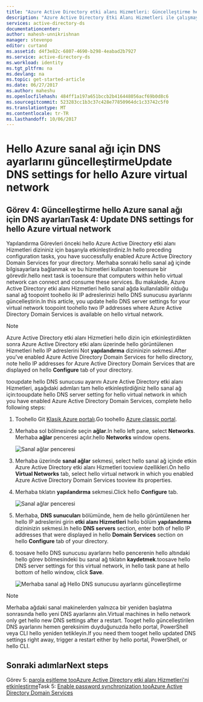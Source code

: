 ```yaml
---
title: "Azure Active Directory etki alanı Hizmetleri: Güncelleştirme hello Azure sanal ağı için DNS ayarlarını | Microsoft Docs"
description: "Azure Active Directory Etki Alanı Hizmetleri ile çalışmaya başlama"
services: active-directory-ds
documentationcenter: 
author: mahesh-unnikrishnan
manager: stevenpo
editor: curtand
ms.assetid: d4f3e82c-6807-4690-b298-4eabad2b7927
ms.service: active-directory-ds
ms.workload: identity
ms.tgt_pltfrm: na
ms.devlang: na
ms.topic: get-started-article
ms.date: 06/27/2017
ms.author: maheshu
ms.openlocfilehash: 484ff1a197a651bccb2b416448056acf69b0d8c6
ms.sourcegitcommit: 523283cc1b3c37c428e77850964dc1c33742c5f0
ms.translationtype: MT
ms.contentlocale: tr-TR
ms.lasthandoff: 10/06/2017
---
```

# <a name="update-dns-settings-for-hello-azure-virtual-network"></a><span data-ttu-id="37e73-103">Hello Azure sanal ağı için DNS ayarlarını güncelleştirme</span><span class="sxs-lookup"><span data-stu-id="37e73-103">Update DNS settings for hello Azure virtual network</span></span>
## <a name="task-4-update-dns-settings-for-hello-azure-virtual-network"></a><span data-ttu-id="37e73-104">Görev 4: Güncelleştirme hello Azure sanal ağı için DNS ayarları</span><span class="sxs-lookup"><span data-stu-id="37e73-104">Task 4: Update DNS settings for hello Azure virtual network</span></span>
<span data-ttu-id="37e73-105">Yapılandırma Görevleri önceki hello Azure Active Directory etki alanı Hizmetleri dizininiz için başarıyla etkinleştirdiniz.</span><span class="sxs-lookup"><span data-stu-id="37e73-105">In hello preceding configuration tasks, you have successfully enabled Azure Active Directory Domain Services for your directory.</span></span> <span data-ttu-id="37e73-106">Merhaba sonraki hello sanal ağ içinde bilgisayarlara bağlanmak ve bu hizmetleri kullanan tooensure bir görevdir.</span><span class="sxs-lookup"><span data-stu-id="37e73-106">hello next task is tooensure that computers within hello virtual network can connect and consume these services.</span></span> <span data-ttu-id="37e73-107">Bu makalede, Azure Active Directory etki alanı Hizmetleri hello sanal ağda kullanılabilir olduğu sanal ağ toopoint toohello iki IP adreslerinizi hello DNS sunucusu ayarlarını güncelleştirin.</span><span class="sxs-lookup"><span data-stu-id="37e73-107">In this article, you update hello DNS server settings for your virtual network toopoint toohello two IP addresses where Azure Active Directory Domain Services is available on hello virtual network.</span></span>

> [!NOTE]
> <span data-ttu-id="37e73-108">Azure Active Directory etki alanı Hizmetleri hello dizin için etkinleştirdikten sonra Azure Active Directory etki alanı üzerinde hello görüntülenen Hizmetleri hello IP adreslerini Not **yapılandırma** dizininizin sekmesi.</span><span class="sxs-lookup"><span data-stu-id="37e73-108">After you've enabled Azure Active Directory Domain Services for hello directory, note hello IP addresses for Azure Active Directory Domain Services that are displayed on hello **Configure** tab of your directory.</span></span>
>
>

<span data-ttu-id="37e73-109">tooupdate hello DNS sunucusu ayarını Azure Active Directory etki alanı Hizmetleri, aşağıdaki adımları tam hello etkinleştirdiğiniz hello sanal ağ için:</span><span class="sxs-lookup"><span data-stu-id="37e73-109">tooupdate hello DNS server setting for hello virtual network in which you have enabled Azure Active Directory Domain Services, complete hello following steps:</span></span>

1. <span data-ttu-id="37e73-110">Toohello Git [Klasik Azure portalı](https://manage.windowsazure.com).</span><span class="sxs-lookup"><span data-stu-id="37e73-110">Go toohello [Azure classic portal](https://manage.windowsazure.com).</span></span>
2. <span data-ttu-id="37e73-111">Merhaba sol bölmesinde seçin **ağlar**.</span><span class="sxs-lookup"><span data-stu-id="37e73-111">In hello left pane, select **Networks**.</span></span>  
    <span data-ttu-id="37e73-112">Merhaba **ağlar** penceresi açılır.</span><span class="sxs-lookup"><span data-stu-id="37e73-112">hello **Networks** window opens.</span></span>

    ![Sanal ağlar penceresi](./media/active-directory-domain-services-getting-started/virtual-network-select.png)
3. <span data-ttu-id="37e73-114">Merhaba üzerinde **sanal ağlar** sekmesi, select hello sanal ağ içinde etkin Azure Active Directory etki alanı Hizmetleri tooview özellikleri.</span><span class="sxs-lookup"><span data-stu-id="37e73-114">On hello **Virtual Networks** tab, select hello virtual network in which you enabled Azure Active Directory Domain Services tooview its properties.</span></span>
4. <span data-ttu-id="37e73-115">Merhaba tıklatın **yapılandırma** sekmesi.</span><span class="sxs-lookup"><span data-stu-id="37e73-115">Click hello **Configure** tab.</span></span>

    ![Sanal ağlar penceresi](./media/active-directory-domain-services-getting-started/virtual-network-configure-tab.png)
5. <span data-ttu-id="37e73-117">Merhaba, **DNS sunucuları** bölümünde, hem de hello görüntülenen her hello IP adreslerini girin **etki alanı Hizmetleri** hello bölüm **yapılandırma** dizininizin sekmesi.</span><span class="sxs-lookup"><span data-stu-id="37e73-117">In hello **DNS servers** section, enter both of hello IP addresses that were displayed in hello **Domain Services** section on hello **Configure** tab of your directory.</span></span>
6. <span data-ttu-id="37e73-118">toosave hello DNS sunucusu ayarlarını hello pencerenin hello altındaki hello görev bölmesindeki bu sanal ağ tıklatın **kaydetmek**.</span><span class="sxs-lookup"><span data-stu-id="37e73-118">toosave hello DNS server settings for this virtual network, in hello task pane at hello bottom of hello window, click **Save**.</span></span>

   ![Merhaba sanal ağ Hello DNS sunucusu ayarlarını güncelleştirme](./media/active-directory-domain-services-getting-started/update-dns.png)

> [!NOTE]
>  <span data-ttu-id="37e73-120">Merhaba ağdaki sanal makinelerden yalnızca bir yeniden başlatma sonrasında hello yeni DNS ayarlarını alın.</span><span class="sxs-lookup"><span data-stu-id="37e73-120">Virtual machines in hello network only get hello new DNS settings after a restart.</span></span> <span data-ttu-id="37e73-121">Tooget hello güncelleştirilen DNS ayarlarını hemen gereksinim duyduğunuzda hello portal, PowerShell veya CLI hello yeniden tetikleyin.</span><span class="sxs-lookup"><span data-stu-id="37e73-121">If you need them tooget hello updated DNS settings right away, trigger a restart either by hello portal, PowerShell, or hello CLI.</span></span>
>
>

## <a name="next-steps"></a><span data-ttu-id="37e73-122">Sonraki adımlar</span><span class="sxs-lookup"><span data-stu-id="37e73-122">Next steps</span></span>
<span data-ttu-id="37e73-123">Görev 5: [parola eşitleme tooAzure Active Directory etki alanı Hizmetleri'ni etkinleştirme](active-directory-ds-getting-started-password-sync.md)</span><span class="sxs-lookup"><span data-stu-id="37e73-123">Task 5: [Enable password synchronization tooAzure Active Directory Domain Services](active-directory-ds-getting-started-password-sync.md)</span></span>
